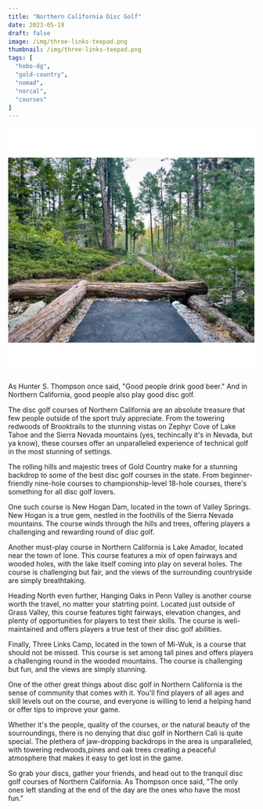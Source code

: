 ```yaml
---
title: "Northern California Disc Golf"
date: 2023-05-19
draft: false
image: /img/three-links-teepad.png
thumbnail: /img/three-links-teepad.png
tags: [
  "hobo-dg",
  "gold-country",
  "nomad",
  "norcal",
  "courses"
]
---
```

![A log-framed teepad looking down a wooded fairway at Three Links Camp in Mi-wuk](/img/three-links-teepad.png)

As Hunter S. Thompson once said, "Good people drink good beer." And in Northern California, good people also play good disc golf.

The disc golf courses of Northern California are an absolute treasure that few people outside of the sport truly appreciate. From the towering redwoods of Brooktrails to the stunning vistas on Zephyr Cove of Lake Tahoe and the Sierra Nevada mountains (yes, techincally it's in Nevada, but ya know), these courses offer an unparalleled experience of technical golf in the most stunning of settings.

The rolling hills and majestic trees of Gold Country make for a stunning backdrop to some of the best disc golf courses in the state. From beginner-friendly nine-hole courses to championship-level 18-hole courses, there's something for all disc golf lovers.

One such course is New Hogan Dam, located in the town of Valley Springs. New Hogan is a true gem, nestled in the foothills of the Sierra Nevada mountains. The course winds through the hills and trees, offering players a challenging and rewarding round of disc golf.

Another must-play course in Northern California is Lake Amador, located near the town of Ione. This course features a mix of open fairways and wooded holes, with the lake itself coming into play on several holes. The course is challenging but fair, and the views of the surrounding countryside are simply breathtaking.

Heading North even further, Hanging Oaks in Penn Valley is another course worth the travel, no matter your statrting point. Located just outside of Grass Valley, this course features tight fairways, elevation changes, and plenty of opportunities for players to test their skills. The course is well-maintained and offers players a true test of their disc golf abilities.

Finally, Three Links Camp, located in the town of Mi-Wuk, is a course that should not be missed. This course is set among tall pines and offers players a challenging round in the wooded mountains. The course is challenging but fun, and the views are simply stunning.

One of the other great things about disc golf in Northern California is the sense of community that comes with it. You'll find players of all ages and skill levels out on the course, and everyone is willing to lend a helping hand or offer tips to improve your game.

Whether it's the people, quality of the courses, or the natural beauty of the sourroundings, there is no denying that disc golf in Northern Cali is quite special. The plethera of jaw-dropping backdrops in the area is unparalleled, with towering redwoods,pines and oak trees creating a peaceful atmosphere that makes it easy to get lost in the game.

So grab your discs, gather your friends, and head out to the tranquil disc golf courses of Northern California. As Thompson once said, "The only ones left standing at the end of the day are the ones who have the most fun."
